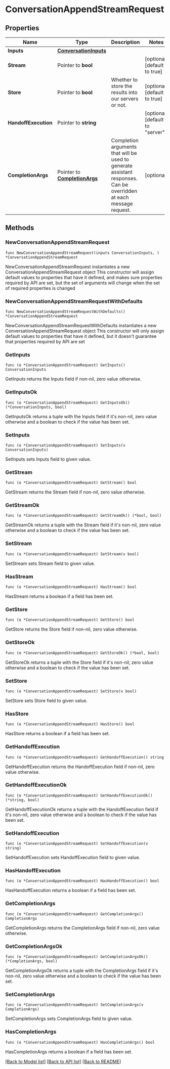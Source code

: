 # ConversationAppendStreamRequest

## Properties

Name | Type | Description | Notes
------------ | ------------- | ------------- | -------------
**Inputs** | [**ConversationInputs**](ConversationInputs.md) |  | 
**Stream** | Pointer to **bool** |  | [optional] [default to true]
**Store** | Pointer to **bool** | Whether to store the results into our servers or not. | [optional] [default to true]
**HandoffExecution** | Pointer to **string** |  | [optional] [default to "server"]
**CompletionArgs** | Pointer to [**CompletionArgs**](CompletionArgs.md) | Completion arguments that will be used to generate assistant responses. Can be overridden at each message request. | [optional] 

## Methods

### NewConversationAppendStreamRequest

`func NewConversationAppendStreamRequest(inputs ConversationInputs, ) *ConversationAppendStreamRequest`

NewConversationAppendStreamRequest instantiates a new ConversationAppendStreamRequest object
This constructor will assign default values to properties that have it defined,
and makes sure properties required by API are set, but the set of arguments
will change when the set of required properties is changed

### NewConversationAppendStreamRequestWithDefaults

`func NewConversationAppendStreamRequestWithDefaults() *ConversationAppendStreamRequest`

NewConversationAppendStreamRequestWithDefaults instantiates a new ConversationAppendStreamRequest object
This constructor will only assign default values to properties that have it defined,
but it doesn't guarantee that properties required by API are set

### GetInputs

`func (o *ConversationAppendStreamRequest) GetInputs() ConversationInputs`

GetInputs returns the Inputs field if non-nil, zero value otherwise.

### GetInputsOk

`func (o *ConversationAppendStreamRequest) GetInputsOk() (*ConversationInputs, bool)`

GetInputsOk returns a tuple with the Inputs field if it's non-nil, zero value otherwise
and a boolean to check if the value has been set.

### SetInputs

`func (o *ConversationAppendStreamRequest) SetInputs(v ConversationInputs)`

SetInputs sets Inputs field to given value.


### GetStream

`func (o *ConversationAppendStreamRequest) GetStream() bool`

GetStream returns the Stream field if non-nil, zero value otherwise.

### GetStreamOk

`func (o *ConversationAppendStreamRequest) GetStreamOk() (*bool, bool)`

GetStreamOk returns a tuple with the Stream field if it's non-nil, zero value otherwise
and a boolean to check if the value has been set.

### SetStream

`func (o *ConversationAppendStreamRequest) SetStream(v bool)`

SetStream sets Stream field to given value.

### HasStream

`func (o *ConversationAppendStreamRequest) HasStream() bool`

HasStream returns a boolean if a field has been set.

### GetStore

`func (o *ConversationAppendStreamRequest) GetStore() bool`

GetStore returns the Store field if non-nil, zero value otherwise.

### GetStoreOk

`func (o *ConversationAppendStreamRequest) GetStoreOk() (*bool, bool)`

GetStoreOk returns a tuple with the Store field if it's non-nil, zero value otherwise
and a boolean to check if the value has been set.

### SetStore

`func (o *ConversationAppendStreamRequest) SetStore(v bool)`

SetStore sets Store field to given value.

### HasStore

`func (o *ConversationAppendStreamRequest) HasStore() bool`

HasStore returns a boolean if a field has been set.

### GetHandoffExecution

`func (o *ConversationAppendStreamRequest) GetHandoffExecution() string`

GetHandoffExecution returns the HandoffExecution field if non-nil, zero value otherwise.

### GetHandoffExecutionOk

`func (o *ConversationAppendStreamRequest) GetHandoffExecutionOk() (*string, bool)`

GetHandoffExecutionOk returns a tuple with the HandoffExecution field if it's non-nil, zero value otherwise
and a boolean to check if the value has been set.

### SetHandoffExecution

`func (o *ConversationAppendStreamRequest) SetHandoffExecution(v string)`

SetHandoffExecution sets HandoffExecution field to given value.

### HasHandoffExecution

`func (o *ConversationAppendStreamRequest) HasHandoffExecution() bool`

HasHandoffExecution returns a boolean if a field has been set.

### GetCompletionArgs

`func (o *ConversationAppendStreamRequest) GetCompletionArgs() CompletionArgs`

GetCompletionArgs returns the CompletionArgs field if non-nil, zero value otherwise.

### GetCompletionArgsOk

`func (o *ConversationAppendStreamRequest) GetCompletionArgsOk() (*CompletionArgs, bool)`

GetCompletionArgsOk returns a tuple with the CompletionArgs field if it's non-nil, zero value otherwise
and a boolean to check if the value has been set.

### SetCompletionArgs

`func (o *ConversationAppendStreamRequest) SetCompletionArgs(v CompletionArgs)`

SetCompletionArgs sets CompletionArgs field to given value.

### HasCompletionArgs

`func (o *ConversationAppendStreamRequest) HasCompletionArgs() bool`

HasCompletionArgs returns a boolean if a field has been set.


[[Back to Model list]](../README.md#documentation-for-models) [[Back to API list]](../README.md#documentation-for-api-endpoints) [[Back to README]](../README.md)


